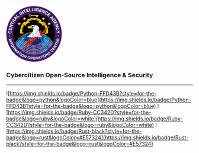 
<img style="width:150px;height:150px;" src="library/courses/cybersecurity/images/logo.png"/>

### Cybercitizen Open-Source Intelligence & Security
<hr>

   
![https://img.shields.io/badge/Python-FFD43B?style=for-the-badge&logo=python&logoColor=blue](https://img.shields.io/badge/Python-FFD43B?style=for-the-badge&logo=python&logoColor=blue)
![https://img.shields.io/badge/Ruby-CC342D?style=for-the-badge&logo=ruby&logoColor=white](https://img.shields.io/badge/Ruby-CC342D?style=for-the-badge&logo=ruby&logoColor=white)
![https://img.shields.io/badge/Rust-black?style=for-the-badge&logo=rust&logoColor=#E57324](https://img.shields.io/badge/Rust-black?style=for-the-badge&logo=rust&logoColor=#E57324)
